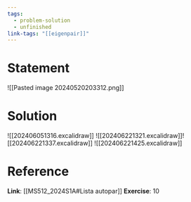 ```yaml
---
tags:
  - problem-solution
  - unfinished
link-tags: "[[eigenpair]]"
---
```

# Statement 
![[Pasted image 20240520203312.png]]

# Solution
![[202406051316.excalidraw]]
![[202406221321.excalidraw]]![[202406221337.excalidraw]]
![[202406221425.excalidraw]]
# Reference
**Link**: [[MS512_2024S1A#Lista autopar]]
**Exercise**: 10